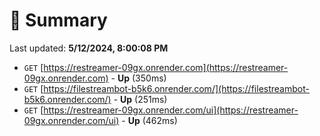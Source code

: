 # 📖 Summary
Last updated: **5/12/2024, 8:00:08 PM**

- `GET` [https://restreamer-09gx.onrender.com](https://restreamer-09gx.onrender.com) - **Up** (350ms)
- `GET` [https://filestreambot-b5k6.onrender.com/](https://filestreambot-b5k6.onrender.com/) - **Up** (251ms)
- `GET` [https://restreamer-09gx.onrender.com/ui](https://restreamer-09gx.onrender.com/ui) - **Up** (462ms)
